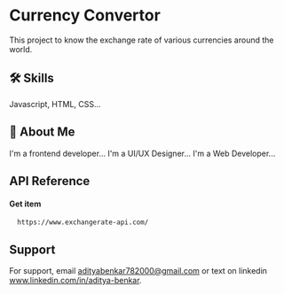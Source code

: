 
# Currency Convertor

This project to know the exchange rate 
of various currencies around the world. 


## 🛠 Skills
Javascript, HTML, CSS...

  
## 🚀 About Me
I'm a frontend developer...
I'm a UI/UX Designer...
I'm a Web Developer...

  
## API Reference

#### Get item

```http
  https://www.exchangerate-api.com/
```

  
## Support

For support, email adityabenkar782000@gmail.com or 
text on linkedin www.linkedin.com/in/aditya-benkar.

  